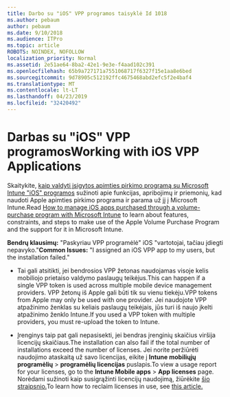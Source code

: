 ```yaml
---
title: Darbo su "iOS" VPP programos taisyklė Id 1018
ms.author: pebaum
author: pebaum
ms.date: 9/10/2018
ms.audience: ITPro
ms.topic: article
ROBOTS: NOINDEX, NOFOLLOW
localization_priority: Normal
ms.assetid: 2e51ae64-8ba2-42e1-9e3e-f4aad102c391
ms.openlocfilehash: 65b9a727171a7551068717f6327f15e1aa8e6bed
ms.sourcegitcommit: 9d78905c512192ffc4675468abd2efc5f2e4baf4
ms.translationtype: MT
ms.contentlocale: lt-LT
ms.lasthandoff: 04/23/2019
ms.locfileid: "32420492"
---
```

# <a name="working-with-ios-vpp-applications"></a><span data-ttu-id="e88e5-102">Darbas su "iOS" VPP programos</span><span class="sxs-lookup"><span data-stu-id="e88e5-102">Working with iOS VPP Applications</span></span>

<span data-ttu-id="e88e5-103">Skaitykite, [kaip valdyti įsigytos apimties pirkimo programą su Microsoft Intune "iOS" programos](https://docs.microsoft.com/intune/vpp-apps-ios) sužinoti apie funkcijas, apribojimų ir priemonių, kad naudoti Apple apimties pirkimo programa ir parama už jį į Microsoft Intune.</span><span class="sxs-lookup"><span data-stu-id="e88e5-103">Read [How to manage iOS apps purchased through a volume-purchase program with Microsoft Intune](https://docs.microsoft.com/intune/vpp-apps-ios) to learn about features, constraints, and steps to make use of the Apple Volume Purchase Program and the support for it in Microsoft Intune.</span></span> 
  
 <span data-ttu-id="e88e5-104">**Bendrų klausimų:** "Paskyriau VPP programėlė" iOS "vartotojai, tačiau įdiegti nepavyko."</span><span class="sxs-lookup"><span data-stu-id="e88e5-104">**Common Issues:** "I assigned an iOS VPP app to my users, but the installation failed."</span></span> 
  
- <span data-ttu-id="e88e5-105">Tai gali atsitikti, jei bendrosios VPP žetonas naudojamas visoje kelis mobiliojo prietaiso valdymo paslaugų teikėjus.</span><span class="sxs-lookup"><span data-stu-id="e88e5-105">This can happen if a single VPP token is used across multiple mobile device management providers.</span></span> <span data-ttu-id="e88e5-106">VPP žetonų iš Apple gali būti tik su vienu tiekėju.</span><span class="sxs-lookup"><span data-stu-id="e88e5-106">VPP tokens from Apple may only be used with one provider.</span></span> <span data-ttu-id="e88e5-107">Jei naudojote VPP atpažinimo ženklas su keliais paslaugų teikėjais, jūs turi iš naujo įkelti atpažinimo ženklo Intune.</span><span class="sxs-lookup"><span data-stu-id="e88e5-107">If you used a VPP token with multiple providers, you must re-upload the token to Intune.</span></span>
    
- <span data-ttu-id="e88e5-108">Įrenginys taip pat gali nepasisekti, jei bendras įrenginių skaičius viršija licencijų skaičiaus.</span><span class="sxs-lookup"><span data-stu-id="e88e5-108">The installation can also fail if the total number of installations exceed the number of licenses.</span></span> <span data-ttu-id="e88e5-109">Jei norite peržiūrėti naudojimo ataskaitą už savo licencijas, eikite į **Intune mobiliųjų programėlių** \> **programėlių licencijas** puslapis.</span><span class="sxs-lookup"><span data-stu-id="e88e5-109">To view a usage report for your licenses, go to the **Intune Mobile apps** \> **App licenses** page.</span></span> <span data-ttu-id="e88e5-110">Norėdami sužinoti kaip susigrąžinti licencijų naudojimą, žiūrėkite [šio straipsnio.](https://docs.microsoft.com/intune/vpp-apps-ios#revoking-app-licenses-and-deleting-tokens)</span><span class="sxs-lookup"><span data-stu-id="e88e5-110">To learn how to reclaim licenses in use, see [this article.](https://docs.microsoft.com/intune/vpp-apps-ios#revoking-app-licenses-and-deleting-tokens)</span></span>
    

